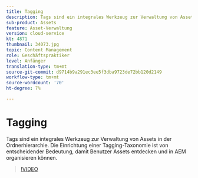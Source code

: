 ```yaml
---
title: Tagging
description: Tags sind ein integrales Werkzeug zur Verwaltung von Assets in der Ordnerhierarchie. Die Einrichtung einer Tagging-Taxonomie ist von entscheidender Bedeutung, damit Benutzer Assets entdecken und in AEM organisieren können.
sub-product: Assets
feature: Asset-Verwaltung
version: cloud-service
kt: 4871
thumbnail: 34073.jpg
topic: Content Management
role: Geschäftspraktiker
level: Anfänger
translation-type: tm+mt
source-git-commit: d9714b9a291ec3ee5f3dba9723de72bb120d2149
workflow-type: tm+mt
source-wordcount: '70'
ht-degree: 7%

---
```



# Tagging

Tags sind ein integrales Werkzeug zur Verwaltung von Assets in der Ordnerhierarchie. Die Einrichtung einer Tagging-Taxonomie ist von entscheidender Bedeutung, damit Benutzer Assets entdecken und in AEM organisieren können.

>[!VIDEO](https://video.tv.adobe.com/v/34073/?quality=12&learn=on&hidetitle=true)
